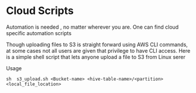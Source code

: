 # Cloud Scripts
Automation is needed , no matter wherever you are. One can find cloud specific automation scripts

Though uploading files to S3 is straight forward using AWS CLI commands, at some cases not all users are given that privilege to have CLI access. Here is a simple shell script that lets anyone upload a file to S3 from Linux serer

Usage

```sh  s3_upload.sh <Bucket-name> <hive-table-name>/<partition> <local_file_location> ```

